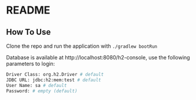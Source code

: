 # README

## How To Use

Clone the repo and run the application with `./gradlew bootRun`

Database is available at http://localhost:8080/h2-console, use the following parameters to login:

```bash
Driver Class: org.h2.Driver # default
JDBC URL: jdbc:h2:mem:test # default
User Name: sa # default
Password: # empty (default)
```


